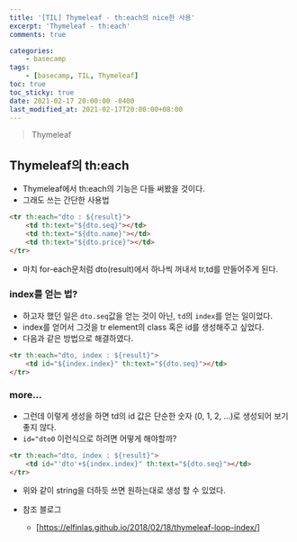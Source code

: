 ```yaml
---
title: '[TIL] Thymeleaf - th:each의 nice한 사용'
excerpt: 'Thymeleaf - th:each'
comments: true

categories:
    - basecamp
tags:
    - [basecamp, TIL, Thymeleaf]
toc: true
toc_sticky: true
date: 2021-02-17 20:00:00 -0400
last_modified_at: 2021-02-17T20:00:00+08:00
---
```


> Thymeleaf

## Thymeleaf의 th:each
- Thymeleaf에서 th:each의 기능은 다들 써봤을 것이다.
- 그래도 쓰는 간단한 사용법

```html
<tr th:each="dto : ${result}">
    <td th:text="${dto.seq}"></td>
    <td th:text="${dto.name}"></td>
    <td th:text="${dto.price}"></td>
</tr>
```

- 마치 for-each문처럼 dto(result)에서 하나씩 꺼내서 tr,td를 만들어주게 된다.

### index를 얻는 법?
- 하고자 했던 일은 `dto.seq`값을 얻는 것이 아닌, `td`의 `index`를 얻는 일이었다.
- index를 얻어서 그것을 tr element의 class 혹은 id를 생성해주고 싶었다.
- 다음과 같은 방법으로 해결하였다.

```html
<tr th:each="dto, index : ${result}">
    <td id="${index.index}" th:text="${dto.seq}"></td>
</tr>
```

### more...
- 그런데 이렇게 생성을 하면 td의 id 값은 단순한 숫자 (0, 1, 2, ...)로 생성되어 보기 좋지 않다.
- `id="dto0` 이런식으로 하려면 어떻게 해야할까?

```html
<tr th:each="dto, index : ${result}">
    <td id="'dto'+${index.index}" th:text="${dto.seq}"></td>
</tr>
```

- 위와 같이 string을 더하듯 쓰면 원하는대로 생성 할 수 있었다.

- 참조 블로그
  - [https://elfinlas.github.io/2018/02/18/thymeleaf-loop-index/]